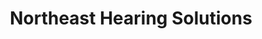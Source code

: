 ---
title: "Northeast Hearing Solutions"
url: /kulpmont/northeast-hearing-solutions/
shop: Hörgeräte
---